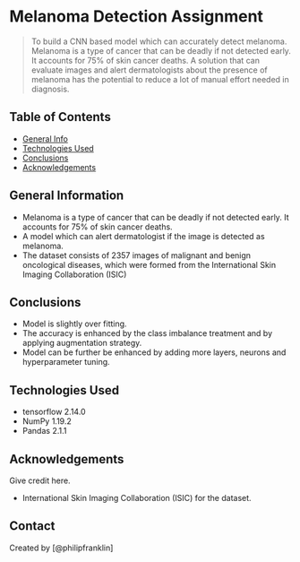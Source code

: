 # Melanoma Detection Assignment
> To build a CNN based model which can accurately detect melanoma. Melanoma is a type of cancer that can be deadly if not detected early. It accounts for 75% of skin cancer deaths. A solution that can evaluate images and alert dermatologists about the presence of melanoma has the potential to reduce a lot of manual effort needed in diagnosis.


## Table of Contents
* [General Info](#general-information)
* [Technologies Used](#technologies-used)
* [Conclusions](#conclusions)
* [Acknowledgements](#acknowledgements)
  

## General Information
- Melanoma is a type of cancer that can be deadly if not detected early. It accounts for 75% of skin cancer deaths.
- A model which can alert dermatologist if the image is detected as melanoma.
- The dataset consists of 2357 images of malignant and benign oncological diseases, which were formed from the International Skin Imaging Collaboration (ISIC)

## Conclusions
- Model is slightly over fitting.
- The accuracy is enhanced by the class imbalance treatment and by applying augmentation strategy.
- Model can be further be enhanced by adding more layers, neurons and hyperparameter tuning.


## Technologies Used
- tensorflow 2.14.0
- NumPy 1.19.2
- Pandas 2.1.1

## Acknowledgements
Give credit here.
  - International Skin Imaging Collaboration (ISIC) for the dataset.


## Contact
Created by [@philipfranklin]
